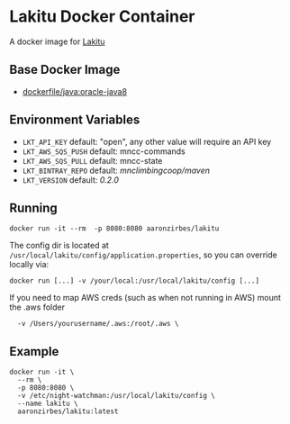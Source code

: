 Lakitu Docker Container
=======================

A docker image for [Lakitu](https://github.com/mnclimbingcoop/night-watchman/tree/master/lakitu)

Base Docker Image
-----------------

* [dockerfile/java:oracle-java8](https://registry.hub.docker.com/u/dockerfile/java)

Environment Variables
---------------------

* `LKT_API_KEY` default: "open", any other value will require an API key
* `LKT_AWS_SQS_PUSH` default: mncc-commands
* `LKT_AWS_SQS_PULL` default: mncc-state
* `LKT_BINTRAY_REPO` default: *mnclimbingcoop/maven*
* `LKT_VERSION` default: *0.2.0*

Running
-------

    docker run -it --rm  -p 8080:8080 aaronzirbes/lakitu

The config dir is located at `/usr/local/lakitu/config/application.properties`, so you can override locally via:

    docker run [...] -v /your/local:/usr/local/lakitu/config [...]

If you need to map AWS creds (such as when not running in AWS) mount the .aws folder

      -v /Users/yourusername/.aws:/root/.aws \

Example
-------

    docker run -it \
      --rm \
      -p 8080:8080 \
      -v /etc/night-watchman:/usr/local/lakitu/config \
      --name lakitu \
      aaronzirbes/lakitu:latest
